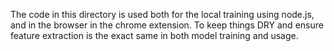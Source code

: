 The code in this directory is used both for the local training using node.js, and in the browser in the chrome extension. To keep things DRY and ensure feature extraction is the exact same in both model training and usage.